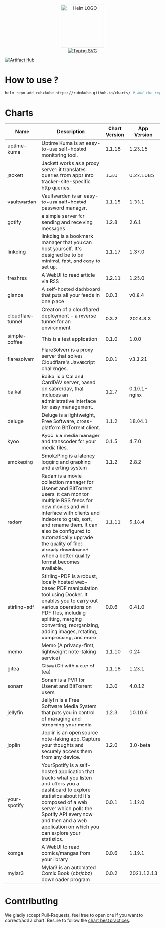 <p align="center">
    <img src="https://helm.sh/img/helm.svg" width="140px" alt="Helm LOGO"/>
    <br>
    <a href="https://rubxkube.github.io/charts/"><img src="https://readme-typing-svg.herokuapp.com?font=Fira+Code&pause=1000&color=0F1689&background=FFFFFF00&center=true&vCenter=true&width=435&lines=QJOLY's+Chart+Repository;rubxkube.github.io%2Fhelm-charts;+Feel+free+to+contribute" alt="Typing SVG" /></a>
</p>

[![Artifact Hub](https://img.shields.io/endpoint?url=https://artifacthub.io/badge/repository/rubxkube)](https://artifacthub.io/packages/search?repo=rubxkube)

# How to use ? 

```bash
helm repo add rubxkube https://rubxkube.github.io/charts/ # Add the repo to your helm
```

# Charts

| Name  | Description | Chart Version | App Version |
|-------|-------------|---------------|-------------|
| uptime-kuma | Uptime Kuma is an easy-to-use self-hosted monitoring tool. | 1.1.18 | 1.23.15 |
| jackett | Jackett works as a proxy server: it translates queries from apps into tracker-site-specific http queries. | 1.3.0 | 0.22.1085 |
| vaultwarden | Vaultwarden is an easy-to-use self-hosted password manager. | 1.1.15 | 1.33.1 |
| gotify | a simple server for sending and receiving messages | 1.2.8 | 2.6.1 |
| linkding | linkding is a bookmark manager that you can host yourself. It's designed be to be minimal, fast, and easy to set up. | 1.1.17 | 1.37.0 |
| freshrss | A WebUI to read article via RSS | 1.2.11 | 1.25.0 |
| glance | A self-hosted dashboard that puts all your feeds in one place | 0.0.3 | v0.6.4 |
| cloudflare-tunnel | Creation of a cloudflared deployment - a reverse tunnel for an environment | 0.3.2 | 2024.8.3 |
| simple-coffee | This is a test application | 0.1.0 | 1.0.0 |
| flaresolverr | FlareSolverr is a proxy server that solves Cloudflare's Javascript challenges. | 0.0.1 | v3.3.21 |
| baikal | Baikal is a Cal and CardDAV server, based on sabre/dav, that includes an administrative interface for easy management. | 1.2.7 | 0.10.1-nginx |
| deluge | Deluge is a lightweight, Free Software, cross-platform BitTorrent client. | 1.1.2 | 18.04.1 |
| kyoo | Kyoo is a media manager and transcoder for your media files. | 0.1.5 | 4.7.0 |
| smokeping | SmokePing is a latency logging and graphing and alerting system | 1.1.2 | 2.8.2 |
| radarr | Radarr is a movie collection manager for Usenet and BitTorrent users. It can monitor multiple RSS feeds for new movies and will interface with clients and indexers to grab, sort, and rename them. It can also be configured to automatically upgrade the quality of files already downloaded when a better quality format becomes available. | 1.1.11 | 5.18.4 |
| stirling-pdf | Stirling-PDF is a robust, locally hosted web-based PDF manipulation tool using Docker. It enables you to carry out various operations on PDF files, including splitting, merging, converting, reorganizing, adding images, rotating, compressing, and more | 0.0.6 | 0.41.0 |
| memo | Memo (A privacy-first, lightweight note-taking service) | 1.1.10 | 0.24 |
| gitea | Gitea (Git with a cup of tea) | 1.1.18 | 1.23.1 |
| sonarr | Sonarr is a PVR for Usenet and BitTorrent users. | 1.3.0 | 4.0.12 |
| jellyfin | Jellyfin is a Free Software Media System that puts you in control of managing and streaming your media | 1.2.3 | 10.10.6 |
| joplin | Joplin is an open source note-taking app. Capture your thoughts and securely access them from any device. | 1.2.0 | 3.0-beta |
| your-spotify | YourSpotify is a self-hosted application that tracks what you listen and offers you a dashboard to explore statistics about it! It's composed of a web server which polls the Spotify API every now and then and a web application on which you can explore your statistics. | 0.0.1 | 1.12.0 |
| komga | A WebUI to read comics/mangas from your library | 0.0.6 | 1.19.1 |
| mylar3 | Mylar3 is an automated Comic Book (cbr/cbz) downloader program | 0.0.2 | 2021.12.13 |


# Contributing 

We gladly accept Pull-Requests, feel free to open one if you want to correct/add a chart. Besure to follow the [chart best practices](https://helm.sh/docs/chart_best_practices/).
